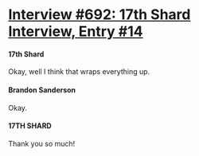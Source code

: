 # [Interview #692: 17th Shard Interview, Entry #14](https://www.theoryland.com/intvmain.php?i=692#14)

#### 17th Shard

Okay, well I think that wraps everything up.

#### Brandon Sanderson

Okay.

#### 17TH SHARD

Thank you so much!

